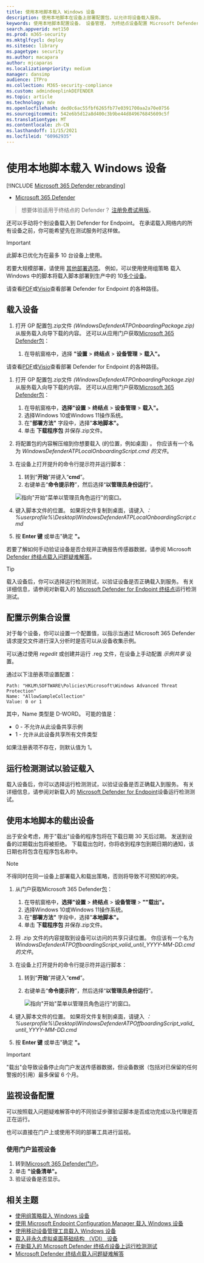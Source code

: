 ```yaml
---
title: 使用本地脚本载入 Windows 设备
description: 使用本地脚本在设备上部署配置包，以允许将设备载入服务。
keywords: 使用本地脚本配置设备， 设备管理， 为终结点设备配置 Microsoft Defender
search.appverid: met150
ms.prod: m365-security
ms.mktglfcycl: deploy
ms.sitesec: library
ms.pagetype: security
ms.author: macapara
author: mjcaparas
ms.localizationpriority: medium
manager: dansimp
audience: ITPro
ms.collection: M365-security-compliance
ms.custom: admindeeplinkDEFENDER
ms.topic: article
ms.technology: mde
ms.openlocfilehash: ded0c6ac55fbf6265fb77e0391700aa2a70e0756
ms.sourcegitcommit: 542e6b5d12a8d400c3b9be44d849676845609c5f
ms.translationtype: MT
ms.contentlocale: zh-CN
ms.lasthandoff: 11/15/2021
ms.locfileid: "60962935"
---
```

# <a name="onboard-windows-devices-using-a-local-script"></a>使用本地脚本载入 Windows 设备

[!INCLUDE [Microsoft 365 Defender rebranding](../../includes/microsoft-defender.md)]

- [Microsoft 365 Defender](https://go.microsoft.com/fwlink/?linkid=2118804)

> 想要体验适用于终结点的 Defender？ [注册免费试用版](https://signup.microsoft.com/create-account/signup?products=7f379fee-c4f9-4278-b0a1-e4c8c2fcdf7e&ru=https://aka.ms/MDEp2OpenTrial?ocid=docs-wdatp-configureendpointsscript-abovefoldlink)。

还可以手动将个别设备载入到 Defender for Endpoint。 在承诺载入网络内的所有设备之前，你可能希望先在测试服务时这样做。

> [!IMPORTANT]
> 此脚本已优化为在最多 10 台设备上使用。
>
> 若要大规模部署，请使用 [其他部署选项](configure-endpoints.md)。 例如，可以使用使用组策略 载入 Windows 中的脚本将载入脚本部署到生产中的 10[多个设备](configure-endpoints-gp.md)。

请查看[PDF](https://github.com/MicrosoftDocs/microsoft-365-docs/raw/public/microsoft-365/security/defender-endpoint/downloads/mdatp-deployment-strategy.pdf)或[Visio](https://github.com/MicrosoftDocs/microsoft-365-docs/raw/public/microsoft-365/security/defender-endpoint/downloads/mdatp-deployment-strategy.vsdx)查看部署 Defender for Endpoint 的各种路径。 

## <a name="onboard-devices"></a>载入设备 

1.  打开 GP 配置包.zip文件 *(WindowsDefenderATPOnboardingPackage.zip)* 从服务载入向导下载的内容。 还可以从应用门户获取<a href="https://go.microsoft.com/fwlink/p/?linkid=2077139" target="_blank">Microsoft 365 Defender包</a>：

    1. 在导航窗格中，选择 **"设置**  >  **终结点**  >  **设备管理**  >  **载入"。**


请查看[PDF](https://download.microsoft.com/download/5/6/0/5609001f-b8ae-412f-89eb-643976f6b79c/mde-deployment-strategy.pdf)或[Visio](https://download.microsoft.com/download/5/6/0/5609001f-b8ae-412f-89eb-643976f6b79c/mde-deployment-strategy.vsdx)查看部署 Defender for Endpoint 的各种路径。

1. 打开 GP 配置包.zip文件 *(WindowsDefenderATPOnboardingPackage.zip)* 从服务载入向导下载的内容。 还可以从应用门户获取<a href="https://go.microsoft.com/fwlink/p/?linkid=2077139" target="_blank">Microsoft 365 Defender包</a>：
    1. 在导航窗格中，**选择"设置** \> **终结点** \> **设备管理** \> **载入"。**
    2. 选择Windows 10或Windows 11操作系统。
    3. 在"**部署方法"** 字段中，选择"**本地脚本"。**
    4. 单击 **下载程序包** 并保存.zip文件。

2. 将配置包的内容解压缩到你想要载入 (的位置，例如桌面) 。 你应该有一个名为 *WindowsDefenderATPLocalOnboardingScript.cmd 的文件*。

3. 在设备上打开提升的命令行提示符并运行脚本：
   1. 转到“**开始**”并键入“**cmd**”。
   2. 右键单击“**命令提示符**”，然后选择“**以管理员身份运行**”。

    ![指向"开始"菜单以管理员角色运行"的窗口。](images/run-as-admin.png)

4.  键入脚本文件的位置。 如果将文件复制到桌面，请键入 *：%userprofile%\Desktop\WindowsDefenderATPLocalOnboardingScript.cmd*

5.  按 **Enter 键** 或单击"确定 **"。**

若要了解如何手动验证设备是否合规并正确报告传感器数据，请参阅 Microsoft [Defender 终结点载入问题疑难解答](troubleshoot-onboarding.md)。

> [!TIP]
> 载入设备后，你可以选择运行检测测试，以验证设备是否正确载入到服务。 有关详细信息，请参阅对新载入的 [Microsoft Defender for Endpoint 终结点](run-detection-test.md)运行检测测试。

## <a name="configure-sample-collection-settings"></a>配置示例集合设置

对于每个设备，你可以设置一个配置值，以指示当通过 Microsoft 365 Defender 请求提交文件进行深入分析时是否可以从设备收集示例。

可以通过使用 *regedit* 或创建并运行 .reg 文件，在设备上手动配置 *示例共享* 设置。

通过以下注册表项设置配置：

```console
Path: "HKLM\SOFTWARE\Policies\Microsoft\Windows Advanced Threat Protection"
Name: "AllowSampleCollection"
Value: 0 or 1
```

其中，Name 类型是 D-WORD。 可能的值是：

- 0 - 不允许从此设备共享示例
- 1 - 允许从此设备共享所有文件类型

如果注册表项不存在，则默认值为 1。

## <a name="run-a-detection-test-to-verify-onboarding"></a>运行检测测试以验证载入

载入设备后，你可以选择运行检测测试，以验证设备是否正确载入到服务。 有关详细信息，请参阅对新载入的 [Microsoft Defender for Endpoint](run-detection-test.md)设备运行检测测试。

## <a name="offboard-devices-using-a-local-script"></a>使用本地脚本的载出设备

出于安全考虑，用于"载出"设备的程序包将在下载日期 30 天后过期。 发送到设备的过期载出包将被拒绝。 下载载出包时，你将收到程序包到期日期的通知，该日期也将包含在程序包名称中。

> [!NOTE]
> 不得同时在同一设备上部署载入和载出策略，否则将导致不可预知的冲突。

1. 从门户获取Microsoft 365 Defender<a href="https://go.microsoft.com/fwlink/p/?linkid=2077139" target="_blank">包</a>：
    1. 在导航窗格中，**选择"设置** \> **终结点** \> **设备管理** \> **""载出"。**
    2. 选择Windows 10或Windows 11操作系统。
    3. 在"**部署方法"** 字段中，选择"**本地脚本"。**
    4. 单击 **下载程序包** 并保存.zip文件。

2. 将 .zip 文件的内容提取到设备可以访问的共享只读位置。 你应该有一个名为 *WindowsDefenderATPOffboardingScript_valid_until_YYYY-MM-DD.cmd 的文件*。

3. 在设备上打开提升的命令行提示符并运行脚本：
   1. 转到“**开始**”并键入“**cmd**”。
   2. 右键单击“**命令提示符**”，然后选择“**以管理员身份运行**”。

        ![指向"开始"菜单以管理员角色运行"的窗口。](images/run-as-admin.png)

4. 键入脚本文件的位置。 如果将文件复制到桌面，请键入 *：%userprofile%\Desktop\WindowsDefenderATPOffboardingScript_valid_until_YYYY-MM-DD.cmd*

5. 按 **Enter 键** 或单击"确定 **"。**

> [!IMPORTANT]
> "载出"会导致设备停止向门户发送传感器数据，但设备数据（包括对已保留的任何警报的引用）最多保留 6 个月。

## <a name="monitor-device-configuration"></a>监视设备配置

可以按照载入问题疑难解答中的不同[](troubleshoot-onboarding.md)验证步骤验证脚本是否成功完成以及代理是否正在运行。

也可以直接在门户上或使用不同的部署工具进行监视。

### <a name="monitor-devices-using-the-portal"></a>使用门户监视设备

1. 转到<a href="https://go.microsoft.com/fwlink/p/?linkid=2077139" target="_blank">Microsoft 365 Defender门户</a>。
2. 单击 **"设备清单"。**
3. 验证设备是否显示。

## <a name="related-topics"></a>相关主题
- [使用组策略载入 Windows 设备](configure-endpoints-gp.md)
- [使用 Microsoft Endpoint Configuration Manager 载入 Windows 设备](configure-endpoints-sccm.md)
- [使用移动设备管理工具载入 Windows 设备](configure-endpoints-mdm.md)
- [载入非永久虚拟桌面基础结构 （VDI） 设备](configure-endpoints-vdi.md)
- [在新载入的 Microsoft Defender 终结点设备上运行检测测试](run-detection-test.md)
- [Microsoft Defender 终结点载入问题疑难解答](troubleshoot-onboarding.md)
